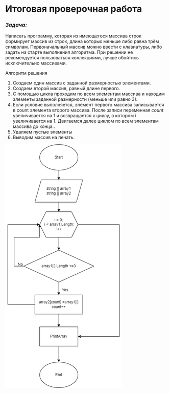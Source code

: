 # Итоговая проверочная работа

### *Задача:*

Написать программу, которая из имеющегося массива строк формирует массив из строк, длина которых меньше либо равна трём символам. Первоначальный массив можно ввести с клавиатуры, либо задать на старте выполнения алгоритма. При решении не рекомендуется пользоваться коллекциями, лучше обойтись исключительно массивами.

Алгоритм решения

1. Создаем один массив с заданной размерностью элементами.
2. Создаем второй массив, равный длине первого.
3. С помощью цикла проходим по всем элементам массива и находим элементы заданной размерности (меньше или равно 3).
4. Если условие выполняется, элемент первого массива записывается в count элемента второго массива.
После записи переменная *count* увеличивается на 1 и возвращается к циклу, в котором i увеличивается на 1. Двигаемся далее циклом по всем элементам массива до конца..
5. Удаляем пустые элементы
6. Выводим массив на печать.


  ![Diagramm](https://github.com/VladimirVKuzmin/FinalProject/blob/main/FinalProjectDiagram.drawio.png?raw=true)
